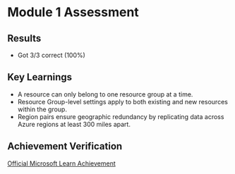 # Module 1 Assessment

## Results
- Got 3/3 correct (100%)


## Key Learnings
- A resource can only belong to one resource group at a time.
- Resource Group-level settings apply to both existing and new resources within the group.
- Region pairs ensure geographic redundancy by replicating data across Azure regions at least 300 miles apart.

## Achievement Verification
[Official Microsoft Learn Achievement](https://learn.microsoft.com/api/achievements/share/en-us/HashirAli-4587/URS9QFL3?sharingId=1F4C37747A31F4CC)
